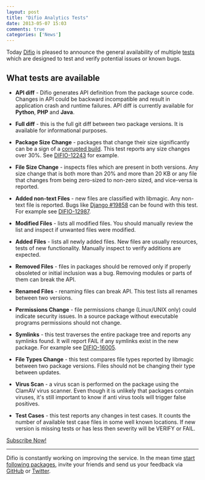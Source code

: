 ```yaml
---
layout: post
title: "Difio Analytics Tests"
date: 2013-05-07 15:03
comments: true
categories: ['News']
---
```


Today [Difio](http://www.dif.io) is pleased to announce the general
availability of multiple [tests](http://www.dif.io/analytics/) which are
designed to test and verify potential issues or
known bugs. 

What tests are available
------------------------

* **API diff** - Difio generates API definition from the package
source code. Changes in API could be
backward incompatible and result in application crash and runtime failures.
API diff is currently available for **Python**, **PHP** and **Java**.

* **Full diff** - this is the full git diff between two package versions.
It is available for informational purposes.

* **Package Size Change** - packages that change their size significantly
can be a sign of
a [corrupted build](https://github.com/tschellenbach/Django-facebook/issues/262).
This test reports any size changes over 30%.
See [DIFIO-12243](http://www.dif.io/updates/django-facebook-4.2.11/django-facebook-4.3.0/12243/) for example.

* **File Size Change** - inspects files which are present in both versions.
Any size change that is both more than 20% and more than 20 KB or
any file that changes from being zero-sized to non-zero sized, and vice-versa is reported.

* **Added non-text Files** - new files are classified with libmagic.
Any non-text file is reported.
Bugs like [Django #19858](https://code.djangoproject.com/ticket/19858) can
be found with this test. For example see [DIFIO-12987](http://www.dif.io/updates/Django-1.4.3/Django-1.4.4/12987/).

* **Modified Files** - lists all modified files. You should manually review the
list and inspect if unwanted files were modified.

* **Added Files** - lists all newly added files. New files are usually resources, tests of new
functionality. Manually inspect to verify additions are expected.

* **Removed Files** - files in packages should be removed only if properly obsoleted or
initial inclusion was a bug. Removing modules or parts of them can break the API.

* **Renamed Files** - renaming files can break API. This test lists all renames
between two versions.

* **Permissions Change** - file permissions change (Linux/UNIX only) could indicate
security issues. In a source package without executable programs permissions should
not change.

* **Symlinks** - this test traverses the entire package tree and reports any symlinks found.
It will report FAIL if any symlinks exist in the new package.
For example see [DIFIO-16005](http://www.dif.io/updates/factory_boy-1.2.0/factory_boy-2.0.0/16005/).

* **File Types Change** - this test compares file types reported by libmagic between
two package versions. Files should not be changing their type between updates.

* **Virus Scan** - a virus scan is performed on the package using the ClamAV virus scanner.
Even though it is unlikely that packages contain viruses, it's still important to know if anti
virus tools will trigger false positives.

* **Test Cases** - this test reports any changes in test cases. It counts the number of available
test case files in some well known locations. If new version is missing tests or has less
then severity will be VERIFY or FAIL.

<a href="https://difio-otb.rhcloud.com/profiles/mine/" class="button medium dark_blue">Subscribe Now!</a>

---

Difio is constantly working on improving the service. In the mean time
[start following packages](https://difio-otb.rhcloud.com/dashboard/follow/),
invite your friends and send us your feedback via
[GitHub](https://github.com/difio/bugs/issues/new)
or [Twitter](https://twitter.com/DifioNews).

